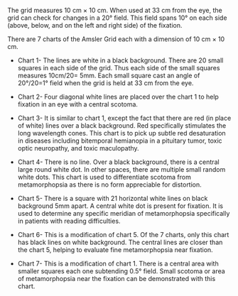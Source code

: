 The grid measures 10 cm × 10 cm. When used at 33 cm from the eye, the grid can check for changes in a 20° field. This field spans 10° on each side (above, below, and on the left and right side) of the fixation.

There are 7 charts of the Amsler Grid each with a dimension of 10 cm × 10 cm.

- Chart 1- The lines are white in a black background. There are 20 small squares in each side of the grid. Thus each side of the small squares measures 10cm/20= 5mm. Each small square cast an angle of 20°/20=1° field when the grid is held at 33 cm from the eye.

- Chart 2- Four diagonal white lines are placed over the chart 1 to help fixation in an eye with a central scotoma.

- Chart 3- It is similar to chart 1, except the fact that there are red (in place of white) lines over a black background. Red specifically stimulates the long wavelength cones. This chart is to pick up subtle red desaturation in diseases including bitemporal hemianopia in a pituitary tumor, toxic optic neuropathy, and toxic maculopathy.

- Chart 4- There is no line. Over a black background, there is a central large round white dot. In other spaces, there are multiple small random white dots. This chart is used to differentiate scotoma from metamorphopsia as there is no form appreciable for distortion.

- Chart 5- There is a square with 21 horizontal white lines on black background 5mm apart. A central white dot is present for fixation. It is used to determine any specific meridian of metamorphopsia specifically in patients with reading difficulties.

- Chart 6- This is a modification of chart 5. Of the 7 charts, only this chart has black lines on white background. The central lines are closer than the chart 5, helping to evaluate fine metamorphopsia near fixation.

- Chart 7- This is a modification of chart 1. There is a central area with smaller squares each one subtending 0.5° field. Small scotoma or area of metamorphopsia near the fixation can be demonstrated with this chart.